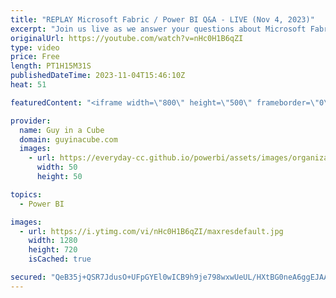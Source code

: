 ```yaml
---
title: "REPLAY Microsoft Fabric / Power BI Q&A - LIVE (Nov 4, 2023)"
excerpt: "Join us live as we answer your questions about Microsoft Fabric (including Power BI)! Get your questions in the chat early as we don't get to all of them.  NOTE: European friends, Time zone trickery is here. It's an hour different from what it normally is.  💥 30 minutes: Open Q&A (Public) 💥 Then..."
originalUrl: https://youtube.com/watch?v=nHc0H1B6qZI
type: video
price: Free
length: PT1H15M31S
publishedDateTime: 2023-11-04T15:46:10Z
heat: 51

featuredContent: "<iframe width=\"800\" height=\"500\" frameborder=\"0\" src=\"https://www.youtube.com/embed/nHc0H1B6qZI\" allow=\"accelerometer; autoplay; encrypted-media; gyroscope; picture-in-picture\" allowfullscreen></iframe>"

provider:
  name: Guy in a Cube
  domain: guyinacube.com
  images:
    - url: https://everyday-cc.github.io/powerbi/assets/images/organizations/guyinacube.com-50x50.jpg
      width: 50
      height: 50

topics:
  - Power BI

images:
  - url: https://i.ytimg.com/vi/nHc0H1B6qZI/maxresdefault.jpg
    width: 1280
    height: 720
    isCached: true

secured: "QeB35j+QSR7JdusO+UFpGYEl0wICB9h9je798wxwUeUL/HXtBG0neA6ggEJAAq1Nu3nomOfWeMvO7sM/ndJk1m+0y/YX1mRTXXFUWuVbgk4LHlm09U7YtDYhS5ozc9mh7Xf8+wcAx54A52A4jRwaoLNeJvjZRi8RCDwNNpgI3NKPoY0ntPimWYQ3CpzZu+WJUjqFDm9fwiqv8kqc+fkE3gmwdLE186AgWnonWpgA/rsTvP4mCHtVKInBi04x7zmJU/IE++d/j7ufcnwFiZuAx6B1IXn8MYDWEBvEWGo7tcerY8nsniSlphDGEsrKJYE/Wl6cuv4HKZc9zfhS2quVUS4JAIyNGzCm+8ZVzxS9Fh/VDv8XviITehzz1qq1dPvBkBWL4LYDUkuxfxE7hVnzEBEe4G8rznRg/xOnFyBvS68=;VDx2P+fZK/KPJYMrOWPh5g=="
---
```


